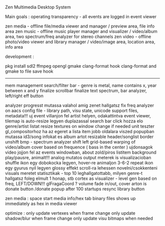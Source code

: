 Zen Multimedia Desktop System

Main goals : operating transparency - all events are logged in event viewer

zen media - offline file/media viewer and manager / preview area, file info area
zen music - offline music player manager and visualizer / video/album area, two spectrum/freq analyzer for stereo channels
zen video - offline photo/video viewer and library manager / video/image area, location area, info area

development :

pkg install sdl2 ffmpeg opengl gmake clang-format
hook clang-format and gmake to file save hook

---

mem management
search/filter bar - genre is metal, name contains x, year between x and y
finalize scrollbar
finalize text
spectrum, bar analyzer, left/right eff button

analyzer progresst mutassa valahol amig zenet hallgatsz
fix freq analyzer on aacs
config file - library path, visu state,
unicode support files, metadata!!!
uj event villanjon fel artist helyen, odakattintva event viewer, 
tilemap is auto-resize legyen duplazassal
search bar click hozza elo genre/artist listat
resize textures on window change if needed
unit teszter gl_compositorhoz
ha az egeret a lista item jobb oldalara viszed popupban mutassa id3/song infokat es album artot
resizable header/songlist border
unshift bmp - spectrum analyzer shift left
grid-based warping of video/album cover based on frequence ( bass in the center )
ujdonsagok video jojjon fel az events windowban, about
zold/piros listitem background play/pausre, animalt!!!
analog mutatos output meterek is visualizacioban
shuffle ikon egy dobokocka legyen, hover-re animaljon 3-6-2
repeat ikon egy gyurus nyil legyen
glossy effekt
scroll-ra lehessen novelni/csokkenteni visuals meretet
statisztikak - top 10 leghallgatottabb, milyen genre-t hallgatsz foleg elmult 1 honap, stb
cortex as visualizer - level gen based on freq, LEFT/DOWN!!!
glFragaCoord ?
volume fade in/out, cover arton is
donate button /donate popup after 100 startups
resync library button

zen media :
space start media
info/hex tab
binary files shows up immediately as hex in media viewer

optimize :
only update vertexes when frame change
only update shadow/blur when frame change
only update visu bitmaps when needed
